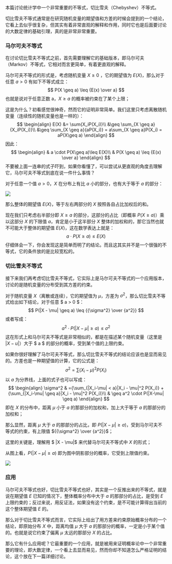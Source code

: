 本篇讨论统计学中一个非常重要的不等式，切比雪夫（Chebyshev）不等式。

切比雪夫不等式通常是在研究随机变量的期望值和方差的时候会提到的一个结论，它看上去似乎很复杂，但其实有着非常直观的解释和作用，同时它也是后面要讨论的大数定律的基础引理，真的是非常非常重要。

### 马尔可夫不等式

在讨论切比雪夫不等式之前，首先需要理解它的基础版本，即马尔可夫（Markov）不等式，它相对而言更简单，有着更直观的解释。

马尔可夫不等式的形式是，考虑随机变量 $X \geq 0$ ，它的期望值为 $E(X)$，那么对于任意 $a > 0$ 有如下不等式成立：
$$
P(X \geq a) \leq {E(x) \over a}
$$
也就是说对于任意正数 a，$X\geq a$ 的概率被约束在了某个上限；

这是为什么？初看感觉很神奇，然而它的证明非常简单。我们这里只考虑离散随机变量（连续性的随机变量也是一样的）：
$$
\begin{align}
E(X) &= \sum{X_iP(X_i)}\\
&\geq \sum_{X \geq a}{X_iP(X_i)}\\
&\geq \sum_{X \geq a}{aP(X_i)} = a\sum_{X \geq a}P(X_i) = aP(X\geq a)
\end{align}
$$
因此：
$$
\begin{align}
& a \cdot P(X\geq a)\leq E(X)\\
& P(X \geq a) \leq {E(x) \over a}
\end{align}
$$
不要被上面一连串的式子吓到，如果你看懂了，可以尝试从更直观的角度去理解它，马尔可夫不等式到底在说一件什么事情？

对于任意一个值 $a > 0$，$X$ 在分布上有比 $a$ 小的部分，也有大于等于 $a$ 的部分：

![](/home/hy/Desktop/Projects/math/statistics/imgs/markov1.png)

那么整体的期望值 $E(X)$，等于左右两部分的 $X$ 按照各自占比加权后的和。

现在我们只考虑右半部分即 $X \geq a$ 的部分，这部分的占比（即概率 $P(X \geq a)$）乘以这部分 $X$ 的下限值 $a$，肯定是小于这半部分 $X$ 整体的加权和的，那它当然也就不可能大于整体的期望值 $E(X)$，这在数学表达上就是：
$$
a\cdot P(X\geq a)\leq E(X)
$$
仔细体会一下，你会发现这是简单而明了的结论。而且这其实并不是一个很强的不等式，它的条件放的是比较宽松的。

### 切比雪夫不等式

接下来我们再考虑切比雪夫不等式，它实际上是马尔可夫不等式的一个应用版本，讨论的是随机变量的分布受到其方差的约束。

对于随机变量 $X$（离散或连续），它的期望值为 $\mu$，方差为 $\sigma^2$，那么切比雪夫不等式给出如下结论，对于任意 $ a > 0 $：
$$
P(|X - \mu| \geq a) \leq {{\sigma^2} \over {a^2}}
$$
或者写成：
$$
a^2 \cdot P(|X - \mu| \geq a) \leq {\sigma^2}
$$
这在形式上和马尔可夫不等式是非常相似的，都是在描述某个随机变量（这里是 $|X - u|$）大于 $ a $ 的部分的概率，受到某个值的上限约束。

如果你很好理解了马尔可夫不等式，那么切比雪夫不等式的结论应该也是显而易见的。方差也是一种期望值的计算，它的公式是：
$$
\sigma^2 =\sum(X_i - \mu)^2 P(X_i)
$$
以 $a$ 为分界线，上面的式子也可以写成：
$$
\begin{align}
\sigma^2 & ={\sum_{|X_i-\mu| < a}|X_i - \mu|^2 P(X_i)} + {\sum_{|X_i-\mu| \geq a}|X_i - \mu|^2 P(X_i)}\\
& \geq a^2 \cdot P(|X-\mu| \geq a) 
\end{align}
$$
即在 $X$ 的分布中，距离 $\mu$ 小于 $a$ 的那部分的加权和，加上大于等于 $a$ 的那部分的加权和；

那么显然，距离 $\mu$ 大于 $a$ 的那部分的占比，即 $P(|X -\mu| \geq a)$，受到马尔可夫不等式的约束，有上限值 ${{\sigma^2} \over {a^2}}$；

这里的关键是，理解用 $ |X - \mu|$ 来代替马尔可夫不等式中 $X$ 的形式；

从图上看，$P(|X -\mu| \geq a)$ 即为图中阴影部分的概率，它受到上限值约束。

![](/home/hy/Desktop/Projects/math/statistics/imgs/chev.jpg)

### 应用

马尔可夫不等式也好，切比雪夫不等式也好，其实是一个反推出来的不等式，就是说在期望值 $E$ 已知的情况下，整体概率分布中大于 $a$ 的那部分的占比，是受到 $E$ 上限约束的；反过来说，用反证法，如果没有这个约束，是不可能计算得出当前的这个整体期望值 $E$ 的。

那么对于切比雪夫不等式而言，它实际上给出了用方差来约束原始概率分布的一个结论，即原始分布 $X$ 中，距离均值 $\mu$ 大于 $a$ 的那部分的概率，一定是小于某个值的。也就是说它约束了偏离 $\mu$ 太远的那部分 $X$ 的占比。

那么它有什么应用呢？它最重要的一个应用，就是被用来证明概率论中一个非常重要的理论，即大数定律，一个看上去显而易见，然而你却不知道怎么严格证明的结论，这个放在下一篇详细讨论。